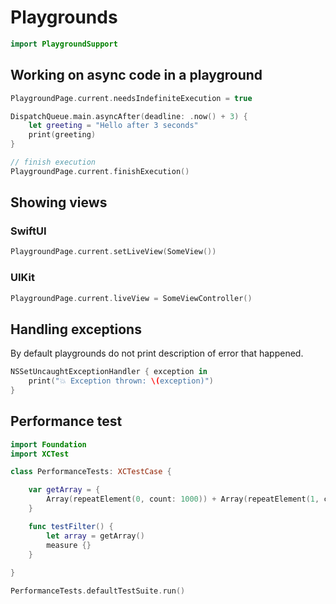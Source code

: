 # Playgrounds

```swift
import PlaygroundSupport
```

## Working on async code in a playground

```swift
PlaygroundPage.current.needsIndefiniteExecution = true

DispatchQueue.main.asyncAfter(deadline: .now() + 3) {
    let greeting = "Hello after 3 seconds"
    print(greeting)
}

// finish execution
PlaygroundPage.current.finishExecution()
```

## Showing views

### SwiftUI

```swift
PlaygroundPage.current.setLiveView(SomeView())
```

### UIKit

```swift
PlaygroundPage.current.liveView = SomeViewController()
```

## Handling exceptions

By default playgrounds do not print description of error that happened. 

```swift
NSSetUncaughtExceptionHandler { exception in
    print("💥 Exception thrown: \(exception)")
}
```

## Performance test

```swift
import Foundation
import XCTest

class PerformanceTests: XCTestCase {

    var getArray = {
        Array(repeatElement(0, count: 1000)) + Array(repeatElement(1, count: 1000))
    }

    func testFilter() {
        let array = getArray()
        measure {}
    }
    
}

PerformanceTests.defaultTestSuite.run()
```